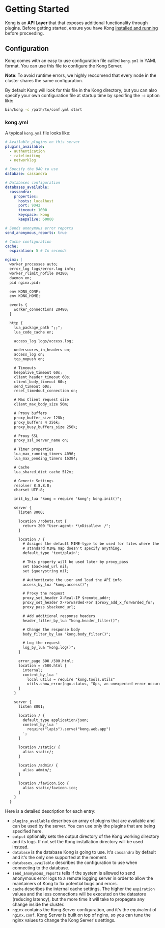 # Getting Started

Kong is an **API Layer** that that exposes additional functionality through plugins. Before getting started, ensure you have Kong [installed and running](/download) before proceeding.

## Configuration

Kong comes with an easy to use configuration file called `kong.yml` in YAML format. You can use this file to configure the Kong Server.

**Note**: To avoid runtime errors, we highly reccomend that every node in the cluster shares the same configuration.

By default Kong will look for this file in the Kong directory, but you can also specify your own configuration file at startup time by specifing the `-c` option like:

```bash
bin/kong -c /path/to/conf.yml start
```

### kong.yml

A typical `kong.yml` file looks like:

```yaml
# Available plugins on this server
plugins_available:
  - authentication
  - ratelimiting
  - networklog

# Specify the DAO to use
database: cassandra

# Databases configuration
databases_available:
  cassandra:
    properties:
      hosts: localhost
      port: 9042
      timeout: 1000
      keyspace: kong
      keepalive: 60000

# Sends anonymous error reports
send_anonymous_reports: true

# Cache configuration
cache:
  expiration: 5 # In seconds

nginx: |
  worker_processes auto;
  error_log logs/error.log info;
  worker_rlimit_nofile 84280;
  daemon on;
  pid nginx.pid;

  env KONG_CONF;
  env KONG_HOME;

  events {
    worker_connections 20480;
  }

  http {
    lua_package_path ";;";
    lua_code_cache on;

    access_log logs/access.log;

    underscores_in_headers on;
    access_log on;
    tcp_nopush on;

    # Timeouts
    keepalive_timeout 60s;
    client_header_timeout 60s;
    client_body_timeout 60s;
    send_timeout 60s;
    reset_timedout_connection on;

    # Max Client request size
    client_max_body_size 50m;

    # Proxy buffers
    proxy_buffer_size 128k;
    proxy_buffers 4 256k;
    proxy_busy_buffers_size 256k;

    # Proxy SSL
    proxy_ssl_server_name on;

    # Timer properties
    lua_max_running_timers 4096;
    lua_max_pending_timers 16384;

    # Cache
    lua_shared_dict cache 512m;

    # Generic Settings
    resolver 8.8.8.8;
    charset UTF-8;

    init_by_lua "kong = require 'kong'; kong.init()";

    server {
      listen 8000;

      location /robots.txt {
        return 200 "User-agent: *\nDisallow: /";
      }

      location / {
        # Assigns the default MIME-type to be used for files where the
        # standard MIME map doesn't specify anything.
        default_type 'text/plain';

        # This property will be used later by proxy_pass
        set $backend_url nil;
        set $querystring nil;

        # Authenticate the user and load the API info
        access_by_lua "kong.access()";

        # Proxy the request
        proxy_set_header X-Real-IP $remote_addr;
        proxy_set_header X-Forwarded-For $proxy_add_x_forwarded_for;
        proxy_pass $backend_url;

        # Add additional response headers
        header_filter_by_lua "kong.header_filter()";

        # Change the response body
        body_filter_by_lua "kong.body_filter()";

        # Log the request
        log_by_lua "kong.log()";
      }

      error_page 500 /500.html;
      location = /500.html {
        internal;
        content_by_lua '
          local utils = require "kong.tools.utils"
          utils.show_error(ngx.status, "Ops, an unexpected error occurred!")';
      }
    }

    server {
      listen 8001;

      location / {
        default_type application/json;
        content_by_lua '
          require("lapis").serve("kong.web.app")
        ';
      }

      location /static/ {
        alias static/;
      }

      location /admin/ {
        alias admin/;
      }

      location /favicon.ico {
        alias static/favicon.ico;
      }
    }
  }
```

Here is a detailed description for each entry:

* `plugins_available` describes an array of plugins that are available and can be used by the server. You can use only the plugins that are being specified here.
* `output` optionally sets the output directory of the Kong working directory and its logs. If not set the Kong installation directory will be used instead.
* `database` is the database Kong is going to use. It's `cassandra` by default and it's the only one supported at the moment.
* `databases_available` describes the configuration to use when connecting to the database.
* `send_anonymous_reports` tells if the system is allowed to send anonymous error logs to a remote logging server in order to allow the maintainers of Kong to fix potential bugs and errors.
* `cache` describes the internal cache settings. The higher the `expiration` valuea and the less connections will be executed on the datastore (reducing latency), but the more time it will take to propagate any change inside the cluster.
* `nginx` contains the Kong Server configuration, and it's the equivalent of `nginx.conf`. Kong Server is built on top of nginx, so you can tune the nginx values to change the Kong Server's settings.

